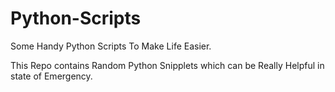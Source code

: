 # Python-Scripts
Some Handy Python Scripts To Make Life Easier.

This Repo contains Random Python Snipplets which can be Really Helpful in state of Emergency.

